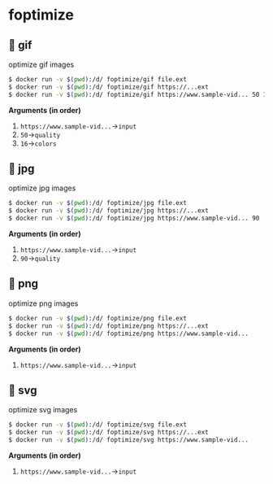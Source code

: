 # foptimize
## :whale: gif
optimize gif images
```bash
$ docker run -v $(pwd):/d/ foptimize/gif file.ext
$ docker run -v $(pwd):/d/ foptimize/gif https://...ext
$ docker run -v $(pwd):/d/ foptimize/gif https://www.sample-vid... 50 16
```
**Arguments (in order)**
1. `https://www.sample-vid...`→`input`
2. `50`→`quality`
3. `16`→`colors`
## :whale: jpg
optimize jpg images
```bash
$ docker run -v $(pwd):/d/ foptimize/jpg file.ext
$ docker run -v $(pwd):/d/ foptimize/jpg https://...ext
$ docker run -v $(pwd):/d/ foptimize/jpg https://www.sample-vid... 90
```
**Arguments (in order)**
1. `https://www.sample-vid...`→`input`
2. `90`→`quality`
## :whale: png
optimize png images
```bash
$ docker run -v $(pwd):/d/ foptimize/png file.ext
$ docker run -v $(pwd):/d/ foptimize/png https://...ext
$ docker run -v $(pwd):/d/ foptimize/png https://www.sample-vid...
```
**Arguments (in order)**
1. `https://www.sample-vid...`→`input`
## :whale: svg
optimize svg images
```bash
$ docker run -v $(pwd):/d/ foptimize/svg file.ext
$ docker run -v $(pwd):/d/ foptimize/svg https://...ext
$ docker run -v $(pwd):/d/ foptimize/svg https://www.sample-vid...
```
**Arguments (in order)**
1. `https://www.sample-vid...`→`input`
